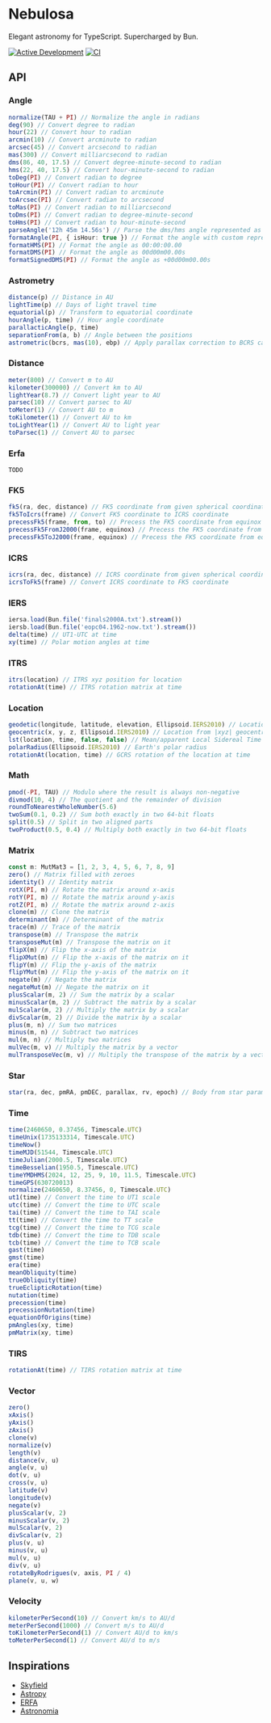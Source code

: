 # Nebulosa

Elegant astronomy for TypeScript. Supercharged by Bun.

[![Active Development](https://img.shields.io/badge/Maintenance%20Level-Actively%20Developed-brightgreen.svg)](https://gist.github.com/cheerfulstoic/d107229326a01ff0f333a1d3476e068d)
[![CI](https://github.com/tiagohm/nebulosa.ts/actions/workflows/ci.yml/badge.svg?event=workflow_dispatch)](https://github.com/tiagohm/nebulosa.ts/actions/workflows/ci.yml)

## API

### Angle

```ts
normalize(TAU + PI) // Normalize the angle in radians
deg(90) // Convert degree to radian
hour(22) // Convert hour to radian
arcmin(10) // Convert arcminute to radian
arcsec(45) // Convert arcsecond to radian
mas(300) // Convert milliarcsecond to radian
dms(86, 40, 17.5) // Convert degree-minute-second to radian
hms(22, 40, 17.5) // Convert hour-minute-second to radian
toDeg(PI) // Convert radian to degree
toHour(PI) // Convert radian to hour
toArcmin(PI) // Convert radian to arcminute
toArcsec(PI) // Convert radian to arcsecond
toMas(PI) // Convert radian to milliarcsecond
toDms(PI) // Convert radian to degree-minute-second
toHms(PI) // Convert radian to hour-minute-second
parseAngle('12h 45m 14.56s') // Parse the dms/hms angle represented as string
formatAngle(PI, { isHour: true }) // Format the angle with custom representation
formatHMS(PI) // Format the angle as 00:00:00.00
formatDMS(PI) // Format the angle as 00d00m00.00s
formatSignedDMS(PI) // Format the angle as +00d00m00.00s
```

### Astrometry

```ts
distance(p) // Distance in AU
lightTime(p) // Days of light travel time
equatorial(p) // Transform to equatorial coordinate
hourAngle(p, time) // Hour angle coordinate
parallacticAngle(p, time)
separationFrom(a, b) // Angle between the positions
astrometric(bcrs, mas(10), ebp) // Apply parallax correction to BCRS cartesian coordinate
```

### Distance

```ts
meter(800) // Convert m to AU
kilometer(300000) // Convert km to AU
lightYear(8.7) // Convert light year to AU
parsec(10) // Convert parsec to AU
toMeter(1) // Convert AU to m
toKilometer(1) // Convert AU to km
toLightYear(1) // Convert AU to light year
toParsec(1) // Convert AU to parsec
```

### Erfa

```
TODO
```

### FK5

```ts
fk5(ra, dec, distance) // FK5 coordinate from given spherical coordinate
fk5ToIcrs(frame) // Convert FK5 coordinate to ICRS coordinate
precessFk5(frame, from, to) // Precess the FK5 coordinate from equinox to other
precessFk5FromJ2000(frame, equinox) // Precess the FK5 coordinate from J2000 to equinox
precessFk5ToJ2000(frame, equinox) // Precess the FK5 coordinate from equinox to J2000
```

### ICRS

```ts
icrs(ra, dec, distance) // ICRS coordinate from given spherical coordinate
icrsToFk5(frame) // Convert ICRS coordinate to FK5 coordinate
```

### IERS

```ts
iersa.load(Bun.file('finals2000A.txt').stream())
iersb.load(Bun.file('eopc04.1962-now.txt').stream())
delta(time) // UT1-UTC at time
xy(time) // Polar motion angles at time
```

### ITRS

```ts
itrs(location) // ITRS xyz position for location
rotationAt(time) // ITRS rotation matrix at time
```

### Location

```ts
geodetic(longitude, latitude, elevation, Ellipsoid.IERS2010) // Location from longitude, latitude, elevation and ellipsoid form
geocentric(x, y, z, Ellipsoid.IERS2010) // Location from |xyz| geocentric coordinate and ellipsoid form
lst(location, time, false, false) // Mean/apparent Local Sidereal Time
polarRadius(Ellipsoid.IERS2010) // Earth's polar radius
rotationAt(location, time) // GCRS rotation of the location at time
```

### Math

```ts
pmod(-PI, TAU) // Modulo where the result is always non-negative
divmod(10, 4) // The quotient and the remainder of division
roundToNearestWholeNumber(5.6)
twoSum(0.1, 0.2) // Sum both exactly in two 64-bit floats
split(0.5) // Split in two aligned parts
twoProduct(0.5, 0.4) // Multiply both exactly in two 64-bit floats
```

### Matrix

```ts
const m: MutMat3 = [1, 2, 3, 4, 5, 6, 7, 8, 9]
zero() // Matrix filled with zeroes
identity() // Identity matrix
rotX(PI, m) // Rotate the matrix around x-axis
rotY(PI, m) // Rotate the matrix around y-axis
rotZ(PI, m) // Rotate the matrix around z-axis
clone(m) // Clone the matrix
determinant(m) // Determinant of the matrix
trace(m) // Trace of the matrix
transpose(m) // Transpose the matrix
transposeMut(m) // Transpose the matrix on it
flipX(m) // Flip the x-axis of the matrix
flipXMut(m) // Flip the x-axis of the matrix on it
flipY(m) // Flip the y-axis of the matrix
flipYMut(m) // Flip the y-axis of the matrix on it
negate(m) // Negate the matrix
negateMut(m) // Negate the matrix on it
plusScalar(m, 2) // Sum the matrix by a scalar
minusScalar(m, 2) // Subtract the matrix by a scalar
mulScalar(m, 2) // Multiply the matrix by a scalar
divScalar(m, 2) // Divide the matrix by a scalar
plus(m, n) // Sum two matrices
minus(m, n) // Subtract two matrices
mul(m, n) // Multiply two matrices
mulVec(m, v) // Multiply the matrix by a vector
mulTransposeVec(m, v) // Multiply the transpose of the matrix by a vector
```

### Star

```ts
star(ra, dec, pmRA, pmDEC, parallax, rv, epoch) // Body from star parameters
```

### Time

```ts
time(2460650, 0.37456, Timescale.UTC)
timeUnix(1735133314, Timescale.UTC)
timeNow()
timeMJD(51544, Timescale.UTC)
timeJulian(2000.5, Timescale.UTC)
timeBesselian(1950.5, Timescale.UTC)
timeYMDHMS(2024, 12, 25, 9, 10, 11.5, Timescale.UTC)
timeGPS(630720013)
normalize(2460650, 8.37456, 0, Timescale.UTC)
ut1(time) // Convert the time to UT1 scale
utc(time) // Convert the time to UTC scale
tai(time) // Convert the time to TAI scale
tt(time) // Convert the time to TT scale
tcg(time) // Convert the time to TCG scale
tdb(time) // Convert the time to TDB scale
tcb(time) // Convert the time to TCB scale
gast(time)
gmst(time)
era(time)
meanObliquity(time)
trueObliquity(time)
trueEclipticRotation(time)
nutation(time)
precession(time)
precessionNutation(time)
equationOfOrigins(time)
pmAngles(xy, time)
pmMatrix(xy, time)
```

### TIRS

```ts
rotationAt(time) // TIRS rotation matrix at time
```

### Vector

```ts
zero()
xAxis()
yAxis()
zAxis()
clone(v)
normalize(v)
length(v)
distance(v, u)
angle(v, u)
dot(v, u)
cross(v, u)
latitude(v)
longitude(v)
negate(v)
plusScalar(v, 2)
minusScalar(v, 2)
mulScalar(v, 2)
divScalar(v, 2)
plus(v, u)
minus(v, u)
mul(v, u)
div(v, u)
rotateByRodrigues(v, axis, PI / 4)
plane(v, u, w)
```

### Velocity

```ts
kilometerPerSecond(10) // Convert km/s to AU/d
meterPerSecond(1000) // Convert m/s to AU/d
toKilometerPerSecond(1) // Convert AU/d to km/s
toMeterPerSecond(1) // Convert AU/d to m/s
```

## Inspirations

- [Skyfield](https://github.com/skyfielders/python-skyfield)
- [Astropy](https://github.com/astropy/astropy)
- [ERFA](https://github.com/liberfa/erfa)
- [Astronomia](https://github.com/commenthol/astronomia)

